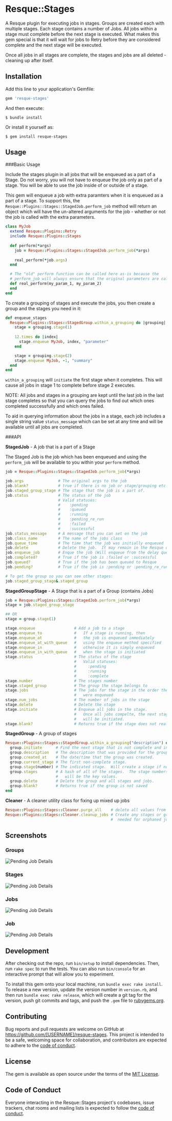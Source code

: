 # Resque::Stages

A Resque plugin for executing jobs in stages.  Groups are created each
with multiple stages.  Each stage contains a number of Jobs.  All jobs
within a stage must complete before the next stage is executed.  What
makes this gem special is that it will wait for jobs to Retry before
they are considered complete and the next stage will be executed.

Once all jobs in all stages are complete, the stages and jobs are all
deleted - cleaning up after itself.

## Installation

Add this line to your application's Gemfile:

```ruby
gem 'resque-stages'
```

And then execute:

    $ bundle install

Or install it yourself as:

    $ gem install resque-stages

## Usage

###Basic Usage

Include the stages plugin in all jobs that will be enqueued as a part of
a Stage.  Do not worry, you will not have to enqueue the job only as
part of a stage.  You will be able to use the job inside of or outside
of a stage.

This gem will enqueue a job with extra paramters when it is enqueued
as a part of a stage.  To support this, the
`Resque::Plugins::Stages::StagedJob.perform_job` method will return an
object which will have the un-altered arguments for the job - whether or
not the job is called with the extra parameters.

```Ruby
class MyJob
  extend Resque::Plugins::Retry
  include Resque::Plugins::Stages
  
  def perform(*args)
    job = Resque::Plugins::Stages::StagedJob.perform_job(*args)
    
    real_perform(*job.args)
  end

  # The "old" perform function can be called here as-is because the
  # perform_job will always ensure that the original parameters are called
  def real_perform(my_param_1, my_param_2)
  end
end
```

To create a grouping of stages and execute the jobs, you then create a
group and the stages you need in it:

```Ruby
def enqueue_stages
  Resque::Plugins::Stages::StagedGroup.within_a_grouping do |grouping|
    stage = grouping.stage(1)
    
    12.times do |index|
      stage.enqueue MyJob, index, "parameter"
    end

    stage = grouping.stage(2)
    stage.enqueue MyJob, -1, "summary"
  end
end
```

`within_a_grouping` will `initiate` the first stage when it completes.
This will cause all jobs in stage 1 to complete before stage 2 executes.

NOTE:  All jobs and stages in a grouping are kept until the last job in
the last stage completes so that you can query the jobs to find out which
ones completed successfully and which ones failed.

To aid in querying information about the jobs in a stage, each job
includes a single string value `status_message` which can be set at any
time and will be available until all jobs are completed.

###API

**StagedJob** - A job that is a part of a Stage

The Staged Job is the job which has been enqueued and using
the `perform_job` will be available to you within your `perform` method.

```Ruby
job = Resque::Plugins::Stages::StagedJob.perform_job(*args)

job.args               # The original args to the job
job.blank?             # true if there is no job or stage/grouping etc.
job.staged_group_stage # The stage that the job is a part of.
job.status             # The status of the job
                       # Valid statuses:
                       #    :pending
                       #    :queued
                       #    :running
                       #    :pending_re_run
                       #    :failed
                       #    :successful
job.status_message     # A message that you can set on the job
job.class_name         # The name of the jobs class
job.queue_time         # The time that the job was initially enqueued
job.delete             # Delete the job.  It may remain in the Resque queue
job.enqueue_job        # Enque the job (Will enqueue from the delay queue if retrying)
job.completed?         # True if the job is :failed or :successful
job.queued?            # True if the job has been queued to Resque
job.pending?           # True if the job is :pending or :pending_re_run

# To get the group so you can see other stages: 
job.staged_group_stage&.staged_group
```

**StagedGroupStage** - A Stage that is a part of a Group (contains Jobs)

```Ruby
job = Resque::Plugins::Stages::StagedJob.perform_job(*args)
stage = job.staged_group_stage

## OR
stage = group.stage(1)

stage.enqueue                 # Add a job to a stage
stage.enqueue_to              #   If a stage is running, then
stage.enqueue_at              #   the job is enqueued immediately
stage.enqueue_at_with_queue   #   using the enqueue method specified
stage.enqueue_in              #   otherwise it is simply enqueued
stage.enqueue_in_with_queue   #   when the stage is initiated
stage.status                  # The status of the stage
                              #   Valid statuses:
                              #     :pending
                              #     :running
                              #     :complete
stage.number                  # The stages number
stage.staged_group            # The group the stage belongs to
stage.jobs                    # The jobs for the stage in the order they
                              #   were enqueued
stage.num_jobs                # The number of jobs in the stage
stage.delete                  # Delete the stage
stage.initiate                # Enqueue all jobs in the stage.
                              #   Once all jobs compelte, the next stage
                              #   will be initiated.
stage.blank?                  # Returns true if the stage does not really exist.
```


**StagedGroup** - A group of stages

```Ruby
Resque::Plugins::Stages::StagedGroup.within_a_grouping("description") do |group|
  group.initiate      # Find the next stage that is not complete and initiate it
  group.description   # The description that was provided for the group
  group.created_at    # The date/time that the group was created.
  group.current_stage # The first non-complete stage.
  group.stage(number) # The indicated stage.  Will create a stage if none found.
  group.stages        # A hash of all of the stages.  The stage numbers
                      #   will be the key values.
  group.delete        # Delete the group and all stages and jobs.
  group.blank?        # Returns true if the group is not saved
end
```

**Cleaner** - A cleaner utility class for fixing up mixed up jobs

```Ruby
Resque::Plugins::Stages::Cleaner.purge_all    # delete all values from Redis
Resque::Plugins::Stages::Cleaner.cleanup_jobs # Create any stages or groups
                                              #  needed for orphaned jobs.
```

## Screenshots

### Groups
![Pending Job Details](https://raw.githubusercontent.com/RealNobody/resque-stages/master/read_me/groups_list.png)

### Stages
![Pending Job Details](https://raw.githubusercontent.com/RealNobody/resque-stages/master/read_me/stages.png)

### Jobs
![Pending Job Details](https://raw.githubusercontent.com/RealNobody/resque-stages/master/read_me/stage.png)

### Job
![Pending Job Details](https://raw.githubusercontent.com/RealNobody/resque-stages/master/read_me/job.png)

## Development

After checking out the repo, run `bin/setup` to install dependencies. Then, run `rake spec` to run the tests. You can also run `bin/console` for an interactive prompt that will allow you to experiment.

To install this gem onto your local machine, run `bundle exec rake install`. To release a new version, update the version number in `version.rb`, and then run `bundle exec rake release`, which will create a git tag for the version, push git commits and tags, and push the `.gem` file to [rubygems.org](https://rubygems.org).

## Contributing

Bug reports and pull requests are welcome on GitHub at https://github.com/[USERNAME]/resque-stages. This project is intended to be a safe, welcoming space for collaboration, and contributors are expected to adhere to the [code of conduct](https://github.com/[USERNAME]/resque-stages/blob/master/CODE_OF_CONDUCT.md).


## License

The gem is available as open source under the terms of the [MIT License](https://opensource.org/licenses/MIT).

## Code of Conduct

Everyone interacting in the Resque::Stages project's codebases, issue trackers, chat rooms and mailing lists is expected to follow the [code of conduct](https://github.com/[USERNAME]/resque-stages/blob/master/CODE_OF_CONDUCT.md).

